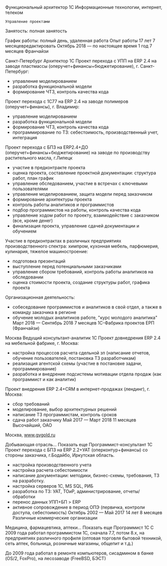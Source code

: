 Функциональный архитектор 1С
Информационные технологии, интернет, телеком

    Управление проектами

Занятость: полная занятость

График работы: полный день, удаленная работа
Опыт работы 17 лет 7 месяцевредактировать
Октябрь 2018 — по настоящее время
1 год 7 месяцев
Франчайзи

Санкт-Петербург
Архитектор 1C
Проект перехода с УПП на ERP 2.4 на заводе пластмассы (оперучет+финансы+бюджетирование), г. Санкт-Петербург:
- управление моделированием
- разработка функциональной модели
- формирование ЧТЗ, контроль качества кода

Проект перехода с 1С77 на ERP 2.4 на заводе полимеров (оперучет+финансы), г. Владимир:
- управление моделированием
- разработка функциональной модели
- формирование ЧТЗ, контроль качества кода
- программирование по ТЗ: себестоимость, производственный учет, интеграция

Проект перехода с БП3 на ERP2.4+ДО (оперучет+финансы+бюджетирование) на заводе по производству растительного масла, г.Липецк
- участие в предконтракте проекта
- оценка проекта, составление проектной документации: структура работ, план график
- управление обследованием, участие в встречах с ключевыми пользователями
- управление моделированием, защита модели перед заказчиком
- формирование архитектуры проекта
- контроль работы аналитиков и программистов
- подбор программистов на работы, контроль качества кода
- управление ходом работ по проекту, взаимодействие с заказчиком (все, кроме денег)
- финализация проекта, управление сдачей документации и обучением

Участие в предконтрактах в различных предприятиях производственного спектра: химпром, кухонная мебель, парфюмерия, кулинария, тяжелое машиностроение:
- подготовка презентаций
- выступление перед потенциальными заказчиками
- управление сбором требований, контроль работы аналитиков на обследовании
- оценка стоимости проекта, создание структуры работ, графика проекта

Организационная деятельность:
- собеседование программистов и аналитиков в свой отдел, а также в команду заказчика в регионе
- обучение молодых аналитиков работе, "курс молодого аналитика"
Март 2018 — Сентябрь 2018
7 месяцев
1С-Фабрика проектов ЕРП (Франчайзи)

Москва
Ведущий консультант-аналитик 1С
Проект довнедрения ERP 2.4 на мебельной фабрике, г. Москва:
- настройка процессов расчета сдельной зп (написание отчетов, обучение пользователей, постановка ТЗ разработчикам)
- реализация агентской схемы (участие в постановке задачи, программирование)
- разработка и внедрение подсистемы мотивации отдела продаж (как программист и как аналитик)

Проект внедрения ERP 2.4+CRM в интернет-продажах (лендинг), г. Москва:
- сбор требований
- моделирование, выбор архитектурных решений
- написание ТЗ программистам, контроль сроков
- сдача работ заказчику
Май 2017 — Март 2018
11 месяцев
Высочайший, ОАО

Москва, www.gvgold.ru

Добывающая отрасль... Показать еще
Программист-консультант 1C
Проект перехода с БП3 на ERP 2.2+УАТ (оперконтур+финансы) со стороны заказчика, г.Бодайбо, Иркутская область.
- настройка производственного учета
- настройка расчета себестоимости
- написание документации: методики, бизнес-схемы, требования, ТЗ на разработку.
- настройка серверов 1С, MS SQL, РИБ
- разработка по ТЗ: УАТ, ТОиР, администрирование, отчеты/обработки
- перенос данных УПП+БП > ERP
- активное сопровождение в период ОПЭ (первичка, контроли доступа, себестоимость)
Октябрь 2002 — Май 2017
14 лет 8 месяцев
Различные коммерческие организации

Медицина, фармацевтика, аптеки... Показать еще
Программист 1С
С 2009 года работал программистом 1С, сначала 7.7, потом 8.х, на предприятиях различного профиля (оптовая торговля бытовой техникой, сеть аптек, больница, розничные магазины, общепит и т.д.)

До 2009 года работал в ремонте компьютеров, сисадмином в банке (OS/2, FoxPro), на лесозаводе (FreeBSD, БЭСТ)
